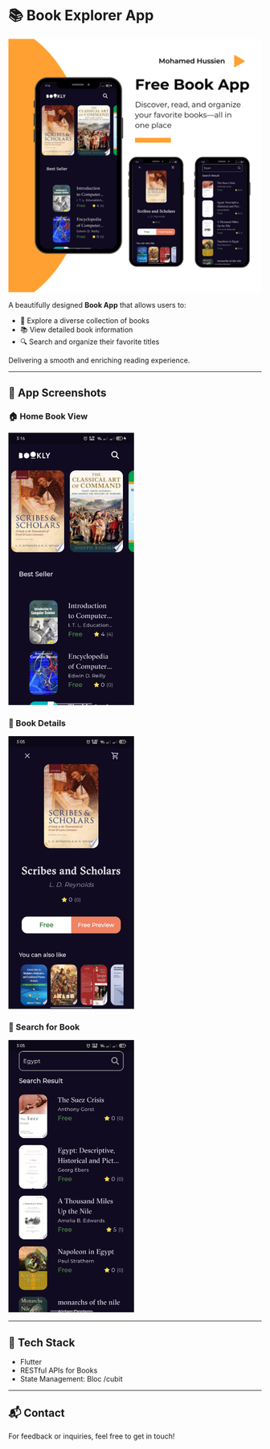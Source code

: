 # 📚 Book Explorer App


<p align="center">
  <img src="assets/images/bookApp.png" alt="Home View" width="800"/>
</p>

A beautifully designed **Book App** that allows users to:
- 📖 Explore a diverse collection of books  
- 📚 View detailed book information  
- 🔍 Search and organize their favorite titles

Delivering a smooth and enriching reading experience.

---

## 📸 App Screenshots

### 🏠 Home Book View
<img src="assets/images/Screenshot_2025-03-08-15-16-25-38_f72a4065d1db2d9b47296bc9a76fdc15.jpg" alt="Home View" width="250"/>

### 📘 Book Details
<img src="assets/images/Screenshot_2025-03-08-15-05-22-30_f72a4065d1db2d9b47296bc9a76fdc15.jpg" alt="Book Details" width="250"/>

### 🔎 Search for Book
<img src="assets/images/Screenshot_2025-03-08-15-05-41-40_f72a4065d1db2d9b47296bc9a76fdc15.jpg" alt="Book Search" width="250"/>

---

## 🚀 Tech Stack
- Flutter
- RESTful APIs for Books
- State Management: Bloc /cubit

---

## 📬 Contact
For feedback or inquiries, feel free to get in touch!
